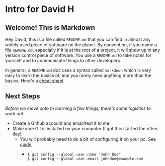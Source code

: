 # Intro for David H

## Welcome! This is Markdown

Hey David, this is a file called `README.md` that you can find in almost any widely used piece of software on the planet. By convention, if you name a file `README.md`, especially if it is at the root of a project, it will show up in any version control piece of software. You use a `README.md` to take notes for yourself and to communicate things to other developers. 

In general, a `README.md` doc uses a syntax called `markdown` which is very easy to learn the basics of, and you rarely need anything more than the basics. Here's a [cheat sheet](https://github.com/adam-p/markdown-here/wiki/Markdown-Cheatsheet).

## Next Steps

_Before we move onto to learning a few things, there's some logistics to work out_

* Create a Github account and email/text it to me
* Make sure Git is installed on your computer (I got this started the other day)
  * You will probably need to do a bit of configuring it on your pc. See [guide](https://git-scm.com/book/en/v2/Getting-Started-First-Time-Git-Setup)
    * ```
      $ git config --global user.name "John Doe"
      $ git config --global user.email johndoe@example.com
    ```sh


